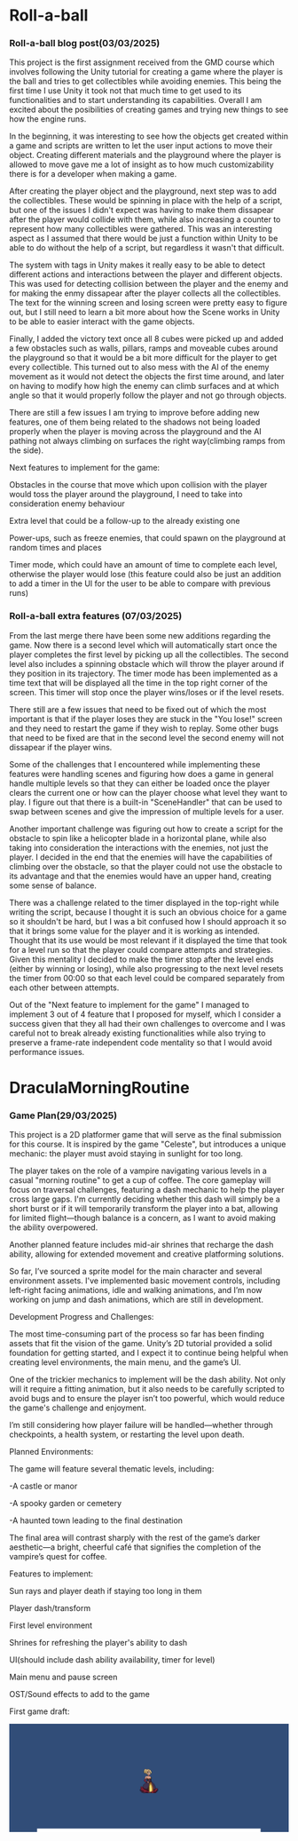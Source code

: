 # Roll-a-ball 

### Roll-a-ball blog post(03/03/2025)

This project is the first assignment received from the GMD course which involves following the Unity tutorial for creating a game where the player is the ball and tries to get collectibles while avoiding enemies.
This being the first time I use Unity it took not that much time to get used to its functionalities and to start understanding its capabilities. Overall I am excited about the posibilities of creating games and trying new things to see how the engine runs.

In the beginning, it was interesting to see how the objects get created within a game and scripts are written to let the user input actions to move their object. Creating different materials and the playground where the player is allowed to move gave me a lot of insight as to how much customizability there is for a developer when making a game.

After creating the player object and the playground, next step was to add the collectibles. These would be spinning in place with the help of a script, but one of the issues I didn't expect was having to make them dissapear after the player would collide with them, while also increasing a counter to represent how many collectibles were gathered. This was an interesting aspect as I assumed that there would be just a function within Unity to be able to do without the help of a script, but regardless it wasn't that difficult.

The system with tags in Unity makes it really easy to be able to detect different actions and interactions between the player and different objects. This was used for detecting collision between the player and the enemy and for making the enmy dissapear after the player collects all the collectibles. The text for the winning screen and losing screen were pretty easy to figure out, but I still need to learn a bit more about how the Scene works in Unity to be able to easier interact with the game objects.

Finally, I added the victory text once all 8 cubes were picked up and added a few obstacles such as walls, pillars, ramps and moveable cubes around the playground so that it would be a bit more difficult for the player to get every collectible. This turned out to also mess with the AI of the enemy movement as it would not detect the objects the first time around, and later on having to modify how high the enemy can climb surfaces and at which angle so that it would properly follow the player and not go through objects.

There are still a few issues I am trying to improve before adding new features, one of them being related to the shadows not being loaded properly when the player is moving across the playground and the AI pathing not always climbing on surfaces the right way(climbing ramps from the side).

Next features to implement for the game:

Obstacles in the course that move which upon collision with the player would toss the player around the playground, I need to take into consideration enemy behaviour

Extra level that could be a follow-up to the already existing one

Power-ups, such as freeze enemies, that could spawn on the playground at random times and places 

Timer mode, which could have an amount of time to complete each level, otherwise the player would lose (this feature could also be just an addition to add a timer in the UI for the user to be able to compare with previous runs)

### Roll-a-ball extra features (07/03/2025)

From the last merge there have been some new additions regarding the game. Now there is a second level which will automatically start once the player completes the first level by picking up all the collectibles. The second level also includes a spinning obstacle which will throw the player around if they position in its trajectory. The timer mode has been implemented as a time text that will be displayed all the time in the top right corner of the screen. This timer will stop once the player wins/loses or if the level resets.

There still are a few issues that need to be fixed out of which the most important is that if the player loses they are stuck in the "You lose!" screen and they need to restart the game if they wish to replay. Some other bugs that need to be fixed are that in the second level the second enemy will not dissapear if the player wins.

Some of the challenges that I encountered while implementing these features were handling scenes and figuring how does a game in general handle multiple levels so that they can either be loaded once the player clears the current one or how can the player choose what level they want to play. I figure out that there is a built-in "SceneHandler" that can be used to swap between scenes and give the impression of multiple levels for a user.

Another important challenge was figuring out how to create a script for the obstacle to spin like a helicopter blade in a horizontal plane, while also taking into consideration the interactions with the enemies, not just the player. I decided in the end that the enemies will have the capabilities of climbing over the obstacle, so that the player could not use the obstacle to its advantage and that the enemies would have an upper hand, creating some sense of balance.

There was a challenge related to the timer displayed in the top-right while writing the script, because I thought it is such an obvious choice for a game so it shouldn't be hard, but I was a bit confused how I should approach it so that it brings some value for the player and it is working as intended. Thought that its use would be most relevant if it displayed the time that took for a level run so that the player could compare attempts and strategies. Given this mentality I decided to make the timer stop after the level ends (either by winning or losing), while also progressing to the next level resets the timer from 00:00 so that each level could be compared separately from each other between attempts. 

Out of the "Next feature to implement for the game" I managed to implement 3 out of 4 feature that I proposed for myself, which I consider a success given that they all had their own challenges to overcome and I was careful not to break already existing functionalities while also trying to preserve a frame-rate independent code mentality so that I would avoid performance issues. 


# DraculaMorningRoutine

### Game Plan(29/03/2025)

This project is a 2D platformer game that will serve as the final submission for this course. It is inspired by the game "Celeste", but introduces a unique mechanic: the player must avoid staying in sunlight for too long.

The player takes on the role of a vampire navigating various levels in a casual "morning routine" to get a cup of coffee. The core gameplay will focus on traversal challenges, featuring a dash mechanic to help the player cross large gaps. I'm currently deciding whether this dash will simply be a short burst or if it will temporarily transform the player into a bat, allowing for limited flight—though balance is a concern, as I want to avoid making the ability overpowered.

Another planned feature includes mid-air shrines that recharge the dash ability, allowing for extended movement and creative platforming solutions.

So far, I’ve sourced a sprite model for the main character and several environment assets. I've implemented basic movement controls, including left-right facing animations, idle and walking animations, and I’m now working on jump and dash animations, which are still in development.

Development Progress and Challenges:

The most time-consuming part of the process so far has been finding assets that fit the vision of the game. Unity’s 2D tutorial provided a solid foundation for getting started, and I expect it to continue being helpful when creating level environments, the main menu, and the game’s UI.

One of the trickier mechanics to implement will be the dash ability. Not only will it require a fitting animation, but it also needs to be carefully scripted to avoid bugs and to ensure the player isn’t too powerful, which would reduce the game's challenge and enjoyment.

I’m still considering how player failure will be handled—whether through checkpoints, a health system, or restarting the level upon death.

Planned Environments:

The game will feature several thematic levels, including:

-A castle or manor

-A spooky garden or cemetery

-A haunted town leading to the final destination

The final area will contrast sharply with the rest of the game’s darker aesthetic—a bright, cheerful café that signifies the completion of the vampire’s quest for coffee.



Features to implement:

Sun rays and player death if staying too long in them

Player dash/transform

First level environment

Shrines for refreshing the player's ability to dash

UI(should include dash ability availability, timer for level)

Main menu and pause screen

OST/Sound effects to add to the game


First game draft:

![Alt text](Images/FirstGameDraft.png)
